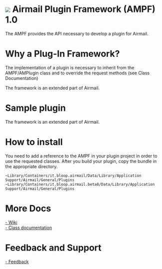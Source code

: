 ![](http://bloop.s3.amazonaws.com/pluginsSmall.png )
Airmail Plugin Framework (AMPF) 1.0
============================
The AMPF provides the API necessary to develop a plugin for Airmail.

Why a Plug-In Framework?
============================
The implementation of a plugin is necessary to inherit from the AMPF/AMPlugin class and to override the request methods (see Class Documentation)

The framework is an extended part of Airmail.

Sample plugin
============================
The framework is an extended part of Airmail.

How to install
============================
You need to add a reference to the AMPF in your plugin project in order to use the requested classes. After you build your plugin, copy the bundle in the appropriate directory.

`~Library/Containers/it.bloop.airmail/Data/Library/Application Support/Airmail/General/Plugins`
`~Library/Containers/it.bloop.airmail.beta8/Data/Library/Application Support/Airmail/General/Plugins`

More Docs
============================
[- Wiki](https://github.com/Airmail/Airmail-Plug-In-Framework/wiki)  
[- Class documentation](http://sdk.airmailapp.com)

Feedback and Support
============================
[- Feedback](http://airmail.tenderapp.com)
